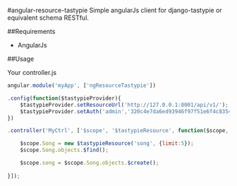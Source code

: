 #angular-resource-tastypie
Simple angularJs client for django-tastypie or equivalent schema RESTful.

##Requirements
- AngularJs

##Usage

Your controller.js

```javascript
angular.module('myApp', ['ngResourceTastypie'])

.config(function($tastypieProvider){
    $tastypieProvider.setResourceUrl('http://127.0.0.1:8001/api/v1/');
    $tastypieProvider.setAuth('admin','320c4e7da6ed93946f97f51e6f4c8354a098bb6e');
})

.controller('MyCtrl', ['$scope', '$tastypieResource', function($scope, $tastypieResource){

    $scope.Song = new $tastypieResource('song', {limit:5});
    $scope.Song.objects.$find();

    $scope.song = $scope.Song.objects.$create();
    
}]);
```

